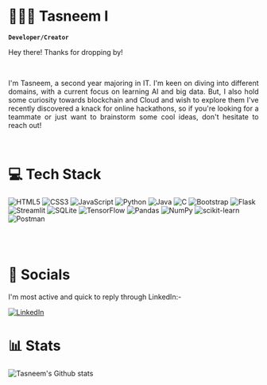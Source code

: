 # 🙋🏽‍♀ Tasneem I

**`Developer/Creator`**
<br>
<p>Hey there! Thanks for dropping by!</p><br>
<p style="text-align : justify;"> I'm Tasneem, a second year majoring in IT. I'm keen on diving into different domains, with a current focus on learning AI and big data. But, I also hold some curiosity towards blockchain and Cloud and wish to explore them 
I've recently discovered a knack for online hackathons, so if you're looking for a teammate or just want to brainstorm some cool ideas, don't hesitate to reach out! 
</p>
<br/>

# 💻 Tech Stack
<link rel="stylesheet" href="https://cdnjs.cloudflare.com/ajax/libs/font-awesome/6.2.0/css/all.min.css">


![HTML5](https://img.shields.io/badge/html5-%23E34F26.svg?style=for-the-badge&logo=html5&logoColor=white)
![CSS3](https://img.shields.io/badge/css3-%231572B6.svg?style=for-the-badge&logo=css3&logoColor=white)
![JavaScript](https://img.shields.io/badge/javascript-%23323330.svg?style=for-the-badge&logo=javascript&logoColor=%23F7DF1E)
![Python](https://img.shields.io/badge/python-3670A0?style=for-the-badge&logo=python&logoColor=ffdd54)
![Java](https://img.shields.io/badge/java-%23ED8B00.svg?style=for-the-badge&logo=openjdk&logoColor=white)
![C](https://img.shields.io/badge/c-%2300599C.svg?style=for-the-badge&logo=c&logoColor=white)
![Bootstrap](https://img.shields.io/badge/bootstrap-%238511FA.svg?style=for-the-badge&logo=bootstrap&logoColor=white)
![Flask](https://img.shields.io/badge/flask-%23000.svg?style=for-the-badge&logo=flask&logoColor=white)
![Streamlit](https://img.shields.io/badge/streamlit-%230088FF.svg?style=for-the-badge&logo=streamlit&logoColor=white)
![SQLite](https://img.shields.io/badge/sqlite-%2307405e.svg?style=for-the-badge&logo=sqlite&logoColor=white)
![TensorFlow](https://img.shields.io/badge/tensorflow-%23FF6F00.svg?style=for-the-badge&logo=tensorflow&logoColor=white)
![Pandas](https://img.shields.io/badge/pandas-%23150458.svg?style=for-the-badge&logo=pandas&logoColor=white)
![NumPy](https://img.shields.io/badge/numpy-%23013243.svg?style=for-the-badge&logo=numpy&logoColor=white)
![scikit-learn](https://img.shields.io/badge/scikit--learn-%23F7931E.svg?style=for-the-badge&logo=scikit-learn&logoColor=white)
![Postman](https://img.shields.io/badge/Postman-FF6C37?style=for-the-badge&logo=postman&logoColor=white)




<br><br>

# 📧 Socials

I'm most active and quick to reply through LinkedIn:- <br>

[![LinkedIn](https://img.shields.io/badge/linkedin-%230077B5.svg?style=for-the-badge&logo=linkedin&logoColor=white) ](https://www.linkedin.com/in/tasneem-i)

# 📊 Stats

![Tasneem's Github stats](https://github-readme-stats.vercel.app/api?username=Tasneem-I&theme=radical&hide_border=false&include_all_commits=true&count_private=true)
<br/>
<br>
<br>

